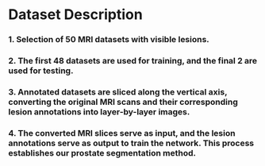 # Dataset Description

### 1. Selection of 50 MRI datasets with visible lesions.

### 2. The first 48 datasets are used for training, and the final 2 are used for testing.

### 3. Annotated datasets are sliced along the vertical axis, converting the original MRI scans and their corresponding lesion annotations into layer-by-layer images.

### 4. The converted MRI slices serve as input, and the lesion annotations serve as output to train the network. This process establishes our prostate segmentation method.
